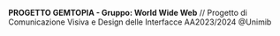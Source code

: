 **PROGETTO GEMTOPIA - Gruppo: World Wide Web** //
Progetto di Comunicazione Visiva e Design delle Interfacce AA2023/2024 @Unimib
